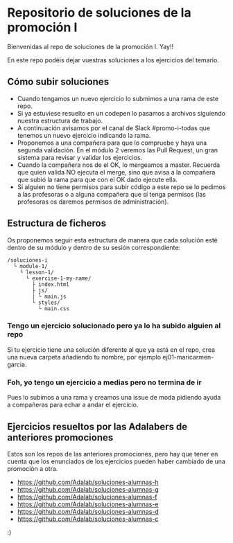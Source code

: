 # Repositorio de soluciones de la promoción I

Bienvenidas al repo de soluciones de la promoción I. Yay!!

En este repo podéis dejar vuestras soluciones a los ejercicios del temario.

## Cómo subir soluciones

- Cuando tengamos un nuevo ejercicio lo submimos a una rama de este repo.
- Si ya estuviese resuelto en un codepen lo pasamos a archivos siguiendo nuestra estructura de trabajo.
- A continuación avisamos por el canal de Slack #promo-i-todas que tenemos un nuevo ejercicio indicando la rama.
- Proponemos a una compañera para que lo compruebe y haya una segunda validación. En el módulo 2 veremos las Pull Request, un gran sistema para revisar y validar los ejercicios.
- Cuando la compañera nos de el OK, lo mergeamos a master. Recuerda que quien valida NO ejecuta el merge, sino que avisa a la compañera que subió la rama para que con el OK dado ejecute ella.
- Si alguien no tiene permisos para subir código a este repo se lo pedimos a las profesoras o a alguna compañera que sí tenga permisos (las profesoras os daremos permisos de administración).

## Estructura de ficheros

Os proponemos seguir esta estructura de manera que cada solución esté dentro de su módulo y dentro de su sesión correspondiente:

```
/soluciones-i
  └ module-1/
    └ lesson-1/
      └ exercise-1-my-name/
        ├ index.html
        ├ js/
        | └ main.js
        └ styles/
          └ main.css
```

### Tengo un ejercicio solucionado pero ya lo ha subido alguien al repo

Si tu ejercicio tiene una solución diferente al que ya está en el repo, crea una nueva carpeta añadiendo tu nombre, por ejemplo ej01-maricarmen-garcia.

### Foh, yo tengo un ejercicio a medias pero no termina de ir

Pues lo subimos a una rama y creamos una issue de moda pidiendo ayuda a compañeras para echar a andar el ejercicio.

## Ejercicios resueltos por las Adalabers de anteriores promociones

Estos son los repos de las anteriores promociones, pero hay que tener en cuenta que los enunciados de los ejercicios pueden haber cambiado de una promoción a otra.

- https://github.com/Adalab/soluciones-alumnas-h
- https://github.com/Adalab/soluciones-alumnas-g
- https://github.com/Adalab/soluciones-alumnas-f
- https://github.com/Adalab/soluciones-alumnas-e
- https://github.com/Adalab/soluciones-alumnas-d
- https://github.com/Adalab/soluciones-alumnas-c

:)

